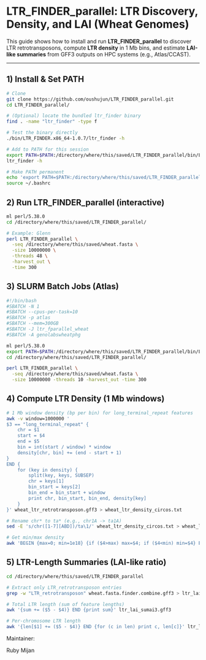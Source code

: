 # LTR_FINDER_parallel: LTR Discovery, Density, and LAI (Wheat Genomes)

This guide shows how to install and run **LTR_FINDER_parallel** to discover LTR retrotransposons, compute **LTR density** in 1 Mb bins, and estimate **LAI-like summaries** from GFF3 outputs on HPC systems (e.g., Atlas/CCAST).

---

## 1) Install & Set PATH
```bash
# Clone
git clone https://github.com/oushujun/LTR_FINDER_parallel.git
cd LTR_FINDER_parallel/

# (Optional) locate the bundled ltr_finder binary
find . -name "ltr_finder" -type f

# Test the binary directly
./bin/LTR_FINDER.x86_64-1.0.7/ltr_finder -h

# Add to PATH for this session
export PATH=$PATH:/directory/where/this/saved/LTR_FINDER_parallel/bin/LTR_FINDER.x86_64-1.0.7
ltr_finder -h

# Make PATH permanent
echo 'export PATH=$PATH:/directory/where/this/saved/LTR_FINDER_parallel/bin/LTR_FINDER.x86_64-1.0.7' >> ~/.bashrc
source ~/.bashrc
```

## 2) Run LTR_FINDER_parallel (interactive)
```bash
ml perl/5.38.0
cd /directory/where/this/saved/LTR_FINDER_parallel/

# Example: Glenn
perl LTR_FINDER_parallel \
  -seq /directory/where/this/saved/wheat.fasta \
  -size 10000000 \
  -threads 48 \
  -harvest_out \
  -time 300
```

## 3) SLURM Batch Jobs (Atlas)
```bash
#!/bin/bash
#SBATCH -N 1
#SBATCH --cpus-per-task=10
#SBATCH -p atlas
#SBATCH --mem=300GB
#SBATCH -J ltr_fparallel_wheat
#SBATCH -A genolabswheatphg

ml perl/5.38.0
export PATH=$PATH:/directory/where/this/saved/LTR_FINDER_parallel/bin/LTR_FINDER.x86_64-1.0.7
cd /directory/where/this/saved/LTR_FINDER_parallel/

perl LTR_FINDER_parallel \
  -seq /directory/where/this/saved/wheat.fasta \
  -size 10000000 -threads 10 -harvest_out -time 300
```

## 4) Compute LTR Density (1 Mb windows)
```bash
# 1 Mb window density (bp per bin) for long_terminal_repeat features
awk -v window=1000000 '
$3 == "long_terminal_repeat" {
    chr = $1
    start = $4
    end = $5
    bin = int(start / window) * window
    density[chr, bin] += (end - start + 1)
}
END {
    for (key in density) {
        split(key, keys, SUBSEP)
        chr = keys[1]
        bin_start = keys[2]
        bin_end = bin_start + window
        print chr, bin_start, bin_end, density[key]
    }
}' wheat_ltr_retrotransposon.gff3 > wheat_ltr_density_circos.txt

# Rename chr* to ta* (e.g., chr1A -> ta1A)
sed -E 's/chr([1-7][ABD])/ta\1/' wheat_ltr_density_circos.txt > wheat_ltr_density_circos_renamed.txt

# Get min/max density
awk 'BEGIN {max=0; min=1e18} {if ($4>max) max=$4; if ($4<min) min=$4} END {print "Max Density:", max; print "Min Density:", min}' wheat_ltr_density_circos_renamed.txt
```

## 5) LTR-Length Summaries (LAI-like ratio)
```bash
cd /directory/where/this/saved/LTR_FINDER_parallel

# Extract only LTR_retrotransposon entries
grep -w "LTR_retrotransposon" wheat.fasta.finder.combine.gff3 > ltr_lai_wheat.gff3

# Total LTR length (sum of feature lengths)
awk '{sum += ($5 - $4)} END {print sum}' ltr_lai_sumai3.gff3

# Per-chromosome LTR length
awk '{len[$1] += ($5 - $4)} END {for (c in len) print c, len[c]}' ltr_lai_sumai3.gff3 | sort -k1,1V
```

Maintainer:

Ruby Mijan